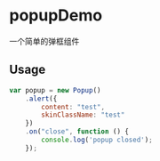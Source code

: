 # popupDemo
一个简单的弹框组件

## Usage

```javascript
var popup = new Popup()
    .alert({
        content: "test",
        skinClassName: "test"
    })
    .on("close", function () {
        console.log('popup closed');
    });
```
